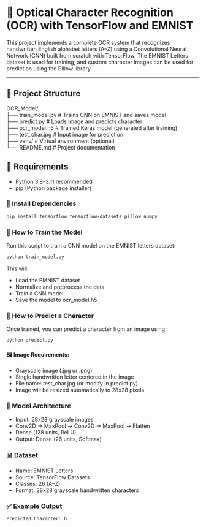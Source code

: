 # 🧠 Optical Character Recognition (OCR) with TensorFlow and EMNIST

This project implements a complete OCR system that recognizes handwritten English alphabet letters (A–Z) using a Convolutional Neural Network (CNN) built from scratch with TensorFlow. The EMNIST Letters dataset is used for training, and custom character images can be used for prediction using the Pillow library.

---

## 📂 Project Structure

OCR_Model/ <br>
├── train_model.py # Trains CNN on EMNIST and saves model <br>
├── predict.py # Loads image and predicts character <br>
├── ocr_model.h5 # Trained Keras model (generated after training) <br>
├── test_char.jpg # Input image for prediction <br>
├── venv/ # Virtual environment (optional) <br>
└── README.md # Project documentation <br>

## 🔧 Requirements
- Python 3.8–3.11 recommended
- pip (Python package installer)

### 🧪 Install Dependencies
```bash
pip install tensorflow tensorflow-datasets pillow numpy
```

### 🚀 How to Train the Model
Run this script to train a CNN model on the EMNIST letters dataset:
```bash
python train_model.py
```
This will:
- Load the EMNIST dataset
- Normalize and preprocess the data
- Train a CNN model
- Save the model to ocr_model.h5

### 🧪 How to Predict a Character
Once trained, you can predict a character from an image using:
```bash
python predict.py
```

#### 🖼️ Image Requirements:
- Grayscale image (.jpg or .png)
- Single handwritten letter centered in the image
- File name: test_char.jpg (or modify in predict.py)
- Image will be resized automatically to 28x28 pixels

### 🧠 Model Architecture
- Input: 28x28 grayscale images
- Conv2D → MaxPool → Conv2D → MaxPool → Flatten
- Dense (128 units, ReLU)
- Output: Dense (26 units, Softmax)

### 📊 Dataset
- Name: EMNIST Letters
- Source: TensorFlow Datasets
- Classes: 26 (A–Z)
- Format: 28x28 grayscale handwritten characters

### ✅ Example Output
`Predicted Character: G`

